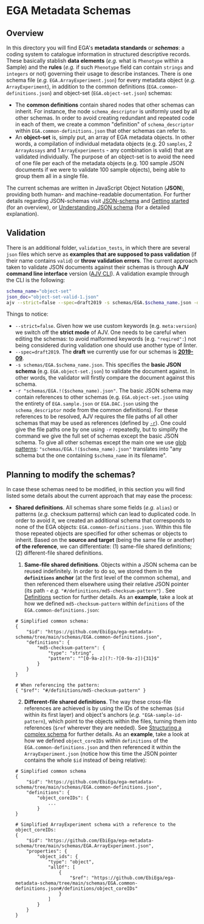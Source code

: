 # EGA Metadata Schemas
## Overview
In this directory you will find EGA's **metadata standards** or **_schemas_**: a coding system to catalogue information in structured descriptive records. These basically stablish **data elements** (_e.g._ what is ``Phenotype`` within a Sample) and the **rules** (_e.g._ if such ``Phenotype`` field can contain ``strings`` and ``integers`` or not) governing their usage to describe instances. There is one schema file (_e.g._ ``EGA.ArrayExperiment.json``) for every metadata object (_e.g._ ``ArrayExperiment``), in addition to the common definitions (``EGA.common-definitions.json``) and object-set (``EGA.object-set.json``) schemas:
* The **common definitions** contain shared nodes that other schemas can inherit. For instance, the node ``schema_descriptor`` is uniformly used by all other schemas. In order to avoid creating redundant and repeated code in each of them, we create a common "definition" of ``schema_descriptor`` within ``EGA.common-definitions.json`` that other schemas can refer to. 
* An **object-set** is, simply put, an array of EGA metadata objects. In other words, a compilation of individual metadata objects (e.g. 20 ``samples``, 2 ``ArrayAssays`` and 1 ``ArrayExperiments`` - any combination is valid) that are validated individually. The purpose of an object-set is to avoid the need of one file per each of the metadata objects (e.g. 100 sample JSON documents if we were to validate 100 sample objects), being able to group them all in a single file.

The current schemas are written in JavaScript Object Notation (**JSON**), providing both human- and machine-readable documentation. For further details regarding JSON-schemas visit [JSON-schema](https://json-schema.org/) and [Getting started](https://json-schema.org/learn/getting-started-step-by-step) (for an overview), or [Understanding JSON schema](https://json-schema.org/understanding-json-schema/) (for a detailed explanation). 

## Validation
There is an additional folder, ``validation_tests``, in which there are several ``json`` files which serve as **examples that are supposed to pass validation** (if their name contains ``valid``) or **throw validation errors**. The current approach taken to validate JSON documents against their schemas is through **AJV command line interface** version ([AJV CLI](https://github.com/ajv-validator/ajv-cli#ajv-cli)). A validation example through the CLI is the following:

````bash
schema_name="object-set"
json_doc="object-set-valid-1.json"
ajv --strict=false --spec=draft2019 -s schemas/EGA.$schema_name.json -d schemas/validation_tests/$json_doc -r "schemas/EGA.!($schema_name).json"
````
Things to notice:
* ``--strict=false``. Given how we use custom keywords (e.g. ``meta:version``) we switch off the **strict mode** of AJV. One needs to be careful when editing the schemas: to avoid malformed keywords (e.g. ``"reqired":``) not being considered during validation one should use another type of linter.
* ``--spec=draft2019``. The **draft** we currently use for our schemas is [**2019-09**](https://json-schema.org/draft/2019-09/release-notes.html).
* ``-s schemas/EGA.$schema_name.json``. This specifies the **basic JSON schema** (e.g. ``EGA.object-set.json``) to validate the document against. In other words, the validator will firstly compare the document against this schema.
* ``-r "schemas/EGA.!($schema_name).json"``. The basic JSON schema may contain references to other schemas (e.g. ``EGA.object-set.json`` using the entirety of ``EGA.sample.json`` or ``EGA.DAC.json`` using the ``schema_descriptor`` node from the common definitions). For these references to be resolved, AJV requires the file paths of all other schemas that may be used as references (defined by [``-r``](https://github.com/ajv-validator/ajv-cli#-r---referenced-schemas)). One could give the file paths one by one using ``-r`` repeatedly, but to simplify the command we give the full set of schemas except the basic JSON schema. To give all other schemas except the main one we use [glob patterns](https://github.com/isaacs/node-glob#glob-primer): ``"schemas/EGA.!($schema_name).json"`` translates into "any schema but the one containing ``$schema_name`` in its filename". 

## Planning to modify the schemas?
In case these schemas need to be modified, in this section you will find listed some details about the current approach that may ease the process:
* **Shared definitions**. All schemas share some fields (_e.g._ ``alias``) or patterns (_e.g._ checksum patterns) which can lead to duplicated code. In order to avoid it, we created an additional schema that corresponds to none of the EGA objects: ``EGA.common-definitions.json``. Within this file those repeated objects are specified for other schemas or objects to inherit. Based on the **source and target** (being the same file or another) **of the reference**, we can differentiate: (1) same-file shared definitions; (2) different-file shared definitions. 
    1. **Same-file shared definitions**. Objects within a JSON schema can be reused indefinitely. In order to do so, we stored them in the **``definitions`` anchor** (at the first level of the common schema), and then referenced them elsewhere using their relative JSON pointer (its path - _e.g._ ``"#/definitions/md5-checksum-pattern"``) . See [Definitions](https://json-schema.org/understanding-json-schema/structuring.html#definitions) section for further details. 
    As an **example**, take a look at how we defined ``md5-checksum-pattern`` within ``definitions`` of the ``EGA.common-definitions.json``:
    ````
    # Simplified common schema:
    {
        "$id": "https://github.com/EbiEga/ega-metadata-schema/tree/main/schemas/EGA.common-definitions.json",
        "definitions": {
            "md5-checksum-pattern": {
                "type": "string",
                "pattern": "^[0-9a-z](?:-?[0-9a-z]){31}$"
            }
        }
    }
    
    # When referencing the pattern:
    { "$ref": "#/definitions/md5-checksum-pattern" }
    ````

    2. **Different-file shared definitions**. The way these cross-file references are achieved is by using the IDs of the schemas (``$id`` within its first layer) and object's anchors (_e.g._ ``"EGA-sample-id-pattern``), which point to the objects within the files, turning them into references (``$ref`` wherever they are needed). See [Structuring a complex schema](https://json-schema.org/understanding-json-schema/structuring.html) for further details. As an **example**, take a look at how we defined ``object_coreIDs`` within ``definitions`` of the ``EGA.common-definitions.json`` and then referenced it within the ``ArrayExperiment.json`` (notice how this time the JSON pointer contains the whole ``$id`` instead of being relative):
    ````
    # Simplified common schema
    {
        "$id": "https://github.com/EbiEga/ega-metadata-schema/tree/main/schemas/EGA.common-definitions.json",
        "definitions": {
            "object_coreIDs": {
                ...
            }
    }

    # Simplified ArrayExperiment schema with a reference to the object_coreIDs:
    {
        "$id": "https://github.com/EbiEga/ega-metadata-schema/tree/main/schemas/EGA.ArrayExperiment.json",
        "properties": {
            "object_ids": {
                "type": "object",
                "allOf": [
                    {
                        "$ref": "https://github.com/EbiEga/ega-metadata-schema/tree/main/schemas/EGA.common-definitions.json#/definitions/object_coreIDs"
                    }
                ]
            }
        }
    }
    ````
